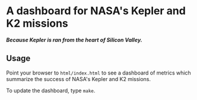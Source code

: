 # A dashboard for NASA's Kepler and K2 missions
***Because Kepler is ran from the heart of Silicon Valley.***

## Usage

Point your browser to `html/index.html` to see a dashboard of metrics which
summarize the success of NASA's Kepler and K2 missions.

To update the dashboard, type `make`.
